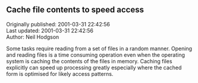## Cache file contents to speed access  
Originally published: 2001-03-31 22:42:56  
Last updated: 2001-03-31 22:42:56  
Author: Neil Hodgson  
  
Some tasks require reading from a set of files in a random manner. Opening and reading files is a time consuming operation even when the operating system is caching the contents of the files in memory. Caching files explicitly can speed up processing greatly especially where the cached form is optimised for likely access patterns.